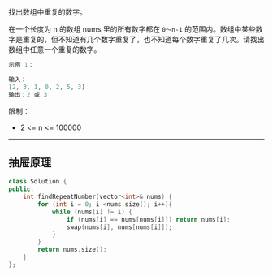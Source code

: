 找出数组中重复的数字。

在一个长度为 n 的数组 nums 里的所有数字都在 `0～n-1` 的范围内。数组中某些数字是重复的，但不知道有几个数字重复了，也不知道每个数字重复了几次。请找出数组中任意一个重复的数字。

```cpp
示例 1：

输入：
[2, 3, 1, 0, 2, 5, 3]
输出：2 或 3 
```

限制：

- 2 <= n <= 100000

---

## 抽屉原理

```cpp
class Solution {
public:
    int findRepeatNumber(vector<int>& nums) {
        for (int i = 0; i <nums.size(); i++){
            while (nums[i] != i) {
                if (nums[i] == nums[nums[i]]) return nums[i];
                swap(nums[i], nums[nums[i]]);
            }
        }
        return nums.size();
    }
};
```
